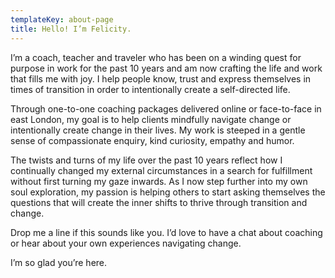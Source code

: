 ```yaml
---
templateKey: about-page
title: Hello! I’m Felicity.
---
```

I’m a coach, teacher and traveler who has been on a winding quest for purpose in work for the past 10 years and am now crafting the life and work that fills me with joy. I help people know, trust and express themselves in times of transition in order to intentionally create a self-directed life. 

Through one-to-one coaching packages delivered online or face-to-face in east London, my goal is to help clients mindfully navigate change or intentionally create change in their lives. My work is steeped in a gentle sense of compassionate enquiry, kind curiosity, empathy and humor. 

The twists and turns of my life over the past 10 years reflect how I continually changed my external circumstances in a search for fulfillment without first turning my gaze inwards. As I now step further into my own soul exploration, my passion is helping others to start asking themselves the questions that will create the inner shifts to thrive through transition and change.

Drop me a line if this sounds like you. I’d love to have a chat about coaching or hear about your own experiences navigating change. 

I’m so glad you’re here.
